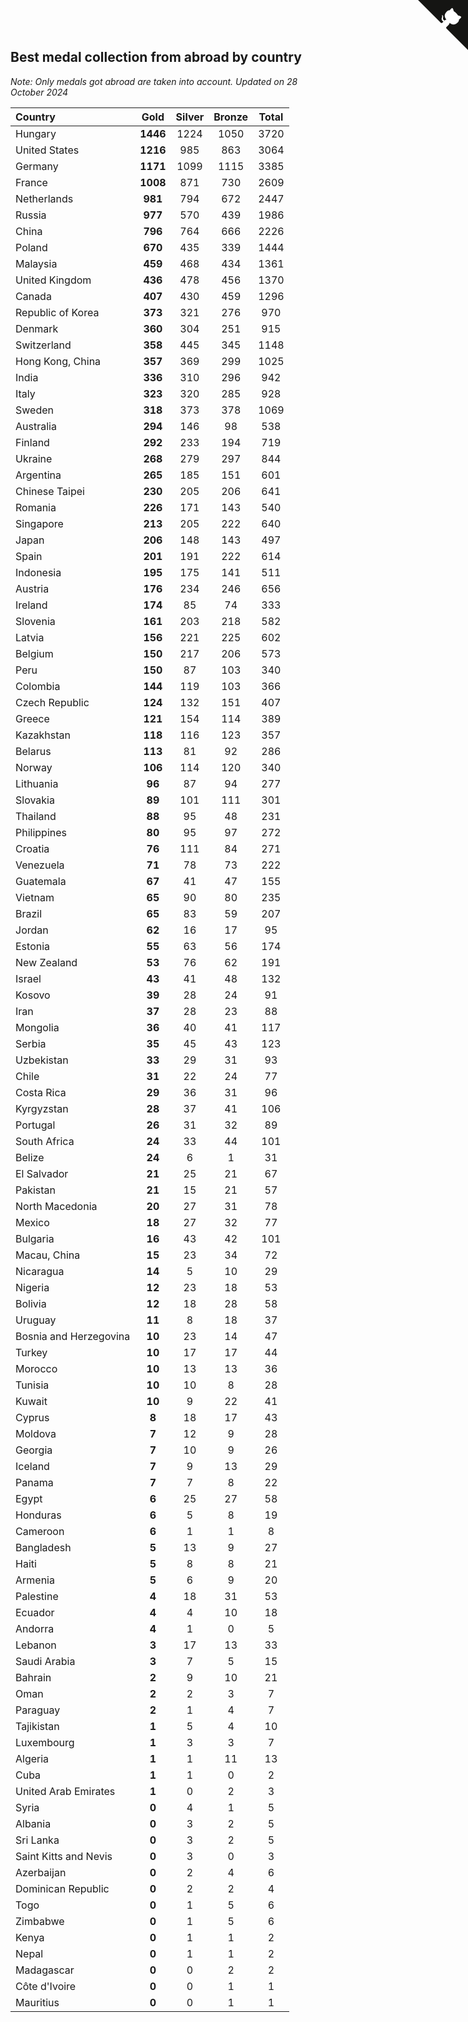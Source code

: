 ## Best medal collection from abroad by country

*Note: Only medals got abroad are taken into account.*
*Updated on 28 October 2024*

| Country | Gold | Silver | Bronze | Total |
| :--- | :--: | :--: | :--: | :--: |
| Hungary | **1446** | 1224 | 1050 | 3720 |
| United States | **1216** | 985 | 863 | 3064 |
| Germany | **1171** | 1099 | 1115 | 3385 |
| France | **1008** | 871 | 730 | 2609 |
| Netherlands | **981** | 794 | 672 | 2447 |
| Russia | **977** | 570 | 439 | 1986 |
| China | **796** | 764 | 666 | 2226 |
| Poland | **670** | 435 | 339 | 1444 |
| Malaysia | **459** | 468 | 434 | 1361 |
| United Kingdom | **436** | 478 | 456 | 1370 |
| Canada | **407** | 430 | 459 | 1296 |
| Republic of Korea | **373** | 321 | 276 | 970 |
| Denmark | **360** | 304 | 251 | 915 |
| Switzerland | **358** | 445 | 345 | 1148 |
| Hong Kong, China | **357** | 369 | 299 | 1025 |
| India | **336** | 310 | 296 | 942 |
| Italy | **323** | 320 | 285 | 928 |
| Sweden | **318** | 373 | 378 | 1069 |
| Australia | **294** | 146 | 98 | 538 |
| Finland | **292** | 233 | 194 | 719 |
| Ukraine | **268** | 279 | 297 | 844 |
| Argentina | **265** | 185 | 151 | 601 |
| Chinese Taipei | **230** | 205 | 206 | 641 |
| Romania | **226** | 171 | 143 | 540 |
| Singapore | **213** | 205 | 222 | 640 |
| Japan | **206** | 148 | 143 | 497 |
| Spain | **201** | 191 | 222 | 614 |
| Indonesia | **195** | 175 | 141 | 511 |
| Austria | **176** | 234 | 246 | 656 |
| Ireland | **174** | 85 | 74 | 333 |
| Slovenia | **161** | 203 | 218 | 582 |
| Latvia | **156** | 221 | 225 | 602 |
| Belgium | **150** | 217 | 206 | 573 |
| Peru | **150** | 87 | 103 | 340 |
| Colombia | **144** | 119 | 103 | 366 |
| Czech Republic | **124** | 132 | 151 | 407 |
| Greece | **121** | 154 | 114 | 389 |
| Kazakhstan | **118** | 116 | 123 | 357 |
| Belarus | **113** | 81 | 92 | 286 |
| Norway | **106** | 114 | 120 | 340 |
| Lithuania | **96** | 87 | 94 | 277 |
| Slovakia | **89** | 101 | 111 | 301 |
| Thailand | **88** | 95 | 48 | 231 |
| Philippines | **80** | 95 | 97 | 272 |
| Croatia | **76** | 111 | 84 | 271 |
| Venezuela | **71** | 78 | 73 | 222 |
| Guatemala | **67** | 41 | 47 | 155 |
| Vietnam | **65** | 90 | 80 | 235 |
| Brazil | **65** | 83 | 59 | 207 |
| Jordan | **62** | 16 | 17 | 95 |
| Estonia | **55** | 63 | 56 | 174 |
| New Zealand | **53** | 76 | 62 | 191 |
| Israel | **43** | 41 | 48 | 132 |
| Kosovo | **39** | 28 | 24 | 91 |
| Iran | **37** | 28 | 23 | 88 |
| Mongolia | **36** | 40 | 41 | 117 |
| Serbia | **35** | 45 | 43 | 123 |
| Uzbekistan | **33** | 29 | 31 | 93 |
| Chile | **31** | 22 | 24 | 77 |
| Costa Rica | **29** | 36 | 31 | 96 |
| Kyrgyzstan | **28** | 37 | 41 | 106 |
| Portugal | **26** | 31 | 32 | 89 |
| South Africa | **24** | 33 | 44 | 101 |
| Belize | **24** | 6 | 1 | 31 |
| El Salvador | **21** | 25 | 21 | 67 |
| Pakistan | **21** | 15 | 21 | 57 |
| North Macedonia | **20** | 27 | 31 | 78 |
| Mexico | **18** | 27 | 32 | 77 |
| Bulgaria | **16** | 43 | 42 | 101 |
| Macau, China | **15** | 23 | 34 | 72 |
| Nicaragua | **14** | 5 | 10 | 29 |
| Nigeria | **12** | 23 | 18 | 53 |
| Bolivia | **12** | 18 | 28 | 58 |
| Uruguay | **11** | 8 | 18 | 37 |
| Bosnia and Herzegovina | **10** | 23 | 14 | 47 |
| Turkey | **10** | 17 | 17 | 44 |
| Morocco | **10** | 13 | 13 | 36 |
| Tunisia | **10** | 10 | 8 | 28 |
| Kuwait | **10** | 9 | 22 | 41 |
| Cyprus | **8** | 18 | 17 | 43 |
| Moldova | **7** | 12 | 9 | 28 |
| Georgia | **7** | 10 | 9 | 26 |
| Iceland | **7** | 9 | 13 | 29 |
| Panama | **7** | 7 | 8 | 22 |
| Egypt | **6** | 25 | 27 | 58 |
| Honduras | **6** | 5 | 8 | 19 |
| Cameroon | **6** | 1 | 1 | 8 |
| Bangladesh | **5** | 13 | 9 | 27 |
| Haiti | **5** | 8 | 8 | 21 |
| Armenia | **5** | 6 | 9 | 20 |
| Palestine | **4** | 18 | 31 | 53 |
| Ecuador | **4** | 4 | 10 | 18 |
| Andorra | **4** | 1 | 0 | 5 |
| Lebanon | **3** | 17 | 13 | 33 |
| Saudi Arabia | **3** | 7 | 5 | 15 |
| Bahrain | **2** | 9 | 10 | 21 |
| Oman | **2** | 2 | 3 | 7 |
| Paraguay | **2** | 1 | 4 | 7 |
| Tajikistan | **1** | 5 | 4 | 10 |
| Luxembourg | **1** | 3 | 3 | 7 |
| Algeria | **1** | 1 | 11 | 13 |
| Cuba | **1** | 1 | 0 | 2 |
| United Arab Emirates | **1** | 0 | 2 | 3 |
| Syria | **0** | 4 | 1 | 5 |
| Albania | **0** | 3 | 2 | 5 |
| Sri Lanka | **0** | 3 | 2 | 5 |
| Saint Kitts and Nevis | **0** | 3 | 0 | 3 |
| Azerbaijan | **0** | 2 | 4 | 6 |
| Dominican Republic | **0** | 2 | 2 | 4 |
| Togo | **0** | 1 | 5 | 6 |
| Zimbabwe | **0** | 1 | 5 | 6 |
| Kenya | **0** | 1 | 1 | 2 |
| Nepal | **0** | 1 | 1 | 2 |
| Madagascar | **0** | 0 | 2 | 2 |
| Côte d'Ivoire | **0** | 0 | 1 | 1 |
| Mauritius | **0** | 0 | 1 | 1 |


<a href="https://github.com/jonatanklosko/wca_statistics" class="github-corner" aria-label="View source on Github"><svg width="80" height="80" viewBox="0 0 250 250" style="fill:#151513; color:#fff; position: absolute; top: 0; border: 0; right: 0;" aria-hidden="true"><path d="M0,0 L115,115 L130,115 L142,142 L250,250 L250,0 Z"></path><path d="M128.3,109.0 C113.8,99.7 119.0,89.6 119.0,89.6 C122.0,82.7 120.5,78.6 120.5,78.6 C119.2,72.0 123.4,76.3 123.4,76.3 C127.3,80.9 125.5,87.3 125.5,87.3 C122.9,97.6 130.6,101.9 134.4,103.2" fill="currentColor" style="transform-origin: 130px 106px;" class="octo-arm"></path><path d="M115.0,115.0 C114.9,115.1 118.7,116.5 119.8,115.4 L133.7,101.6 C136.9,99.2 139.9,98.4 142.2,98.6 C133.8,88.0 127.5,74.4 143.8,58.0 C148.5,53.4 154.0,51.2 159.7,51.0 C160.3,49.4 163.2,43.6 171.4,40.1 C171.4,40.1 176.1,42.5 178.8,56.2 C183.1,58.6 187.2,61.8 190.9,65.4 C194.5,69.0 197.7,73.2 200.1,77.6 C213.8,80.2 216.3,84.9 216.3,84.9 C212.7,93.1 206.9,96.0 205.4,96.6 C205.1,102.4 203.0,107.8 198.3,112.5 C181.9,128.9 168.3,122.5 157.7,114.1 C157.9,116.9 156.7,120.9 152.7,124.9 L141.0,136.5 C139.8,137.7 141.6,141.9 141.8,141.8 Z" fill="currentColor" class="octo-body"></path></svg></a><style>.github-corner:hover .octo-arm{animation:octocat-wave 560ms ease-in-out}@keyframes octocat-wave{0%,100%{transform:rotate(0)}20%,60%{transform:rotate(-25deg)}40%,80%{transform:rotate(10deg)}}@media (max-width:500px){.github-corner:hover .octo-arm{animation:none}.github-corner .octo-arm{animation:octocat-wave 560ms ease-in-out}}</style>
